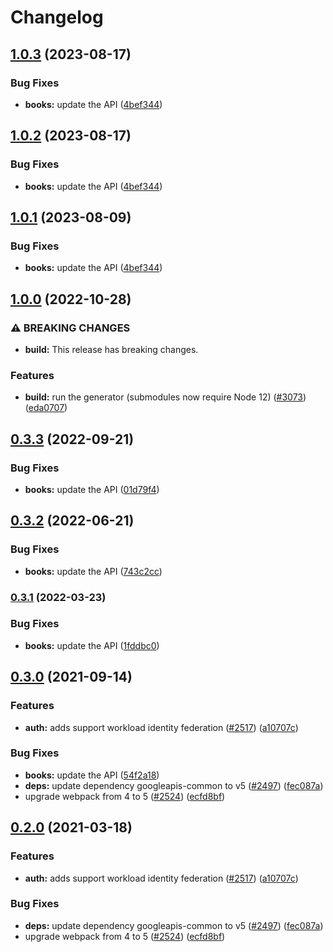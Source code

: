 # Changelog

## [1.0.3](https://github.com/googleapis/google-api-nodejs-client/compare/books-v1.0.2...books-v1.0.3) (2023-08-17)


### Bug Fixes

* **books:** update the API ([4bef344](https://github.com/googleapis/google-api-nodejs-client/commit/4bef344a07a24519b434fe29279e19667515fa6c))

## [1.0.2](https://github.com/googleapis/google-api-nodejs-client/compare/books-v1.0.1...books-v1.0.2) (2023-08-17)


### Bug Fixes

* **books:** update the API ([4bef344](https://github.com/googleapis/google-api-nodejs-client/commit/4bef344a07a24519b434fe29279e19667515fa6c))

## [1.0.1](https://github.com/googleapis/google-api-nodejs-client/compare/books-v1.0.0...books-v1.0.1) (2023-08-09)


### Bug Fixes

* **books:** update the API ([4bef344](https://github.com/googleapis/google-api-nodejs-client/commit/4bef344a07a24519b434fe29279e19667515fa6c))

## [1.0.0](https://github.com/googleapis/google-api-nodejs-client/compare/books-v0.3.3...books-v1.0.0) (2022-10-28)


### ⚠ BREAKING CHANGES

* **build:** This release has breaking changes.

### Features

* **build:** run the generator (submodules now require Node 12) ([#3073](https://github.com/googleapis/google-api-nodejs-client/issues/3073)) ([eda0707](https://github.com/googleapis/google-api-nodejs-client/commit/eda07079dadab46a80b6f9ede618f4f43030169e))

## [0.3.3](https://github.com/googleapis/google-api-nodejs-client/compare/books-v0.3.2...books-v0.3.3) (2022-09-21)


### Bug Fixes

* **books:** update the API ([01d79f4](https://github.com/googleapis/google-api-nodejs-client/commit/01d79f4beea11394f0a80d7f206a620102bbd434))

## [0.3.2](https://github.com/googleapis/google-api-nodejs-client/compare/books-v0.3.1...books-v0.3.2) (2022-06-21)


### Bug Fixes

* **books:** update the API ([743c2cc](https://github.com/googleapis/google-api-nodejs-client/commit/743c2cc93f927e81b3dba87dc852af29989bebd3))

### [0.3.1](https://github.com/googleapis/google-api-nodejs-client/compare/books-v0.3.0...books-v0.3.1) (2022-03-23)


### Bug Fixes

* **books:** update the API ([1fddbc0](https://github.com/googleapis/google-api-nodejs-client/commit/1fddbc0517b156eda02639c383633e7203cddef6))

## [0.3.0](https://www.github.com/googleapis/google-api-nodejs-client/compare/books-v0.2.0...books-v0.3.0) (2021-09-14)


### Features

* **auth:** adds support workload identity federation ([#2517](https://www.github.com/googleapis/google-api-nodejs-client/issues/2517)) ([a10707c](https://www.github.com/googleapis/google-api-nodejs-client/commit/a10707c477759e7c9ef6360a2fe800856fb600c1))


### Bug Fixes

* **books:** update the API ([54f2a18](https://www.github.com/googleapis/google-api-nodejs-client/commit/54f2a182af92ab1e54f8a5fe8798e6f5b3a31532))
* **deps:** update dependency googleapis-common to v5 ([#2497](https://www.github.com/googleapis/google-api-nodejs-client/issues/2497)) ([fec087a](https://www.github.com/googleapis/google-api-nodejs-client/commit/fec087abcf3d994dd41c3ffa0a0c12b1f9f09dae))
* upgrade webpack from 4 to 5  ([#2524](https://www.github.com/googleapis/google-api-nodejs-client/issues/2524)) ([ecfd8bf](https://www.github.com/googleapis/google-api-nodejs-client/commit/ecfd8bfcd06e1beabff7ec9a8c4000222379eb8d))

## [0.2.0](https://www.github.com/googleapis/google-api-nodejs-client/compare/books-v0.1.0...books-v0.2.0) (2021-03-18)


### Features

* **auth:** adds support workload identity federation ([#2517](https://www.github.com/googleapis/google-api-nodejs-client/issues/2517)) ([a10707c](https://www.github.com/googleapis/google-api-nodejs-client/commit/a10707c477759e7c9ef6360a2fe800856fb600c1))


### Bug Fixes

* **deps:** update dependency googleapis-common to v5 ([#2497](https://www.github.com/googleapis/google-api-nodejs-client/issues/2497)) ([fec087a](https://www.github.com/googleapis/google-api-nodejs-client/commit/fec087abcf3d994dd41c3ffa0a0c12b1f9f09dae))
* upgrade webpack from 4 to 5  ([#2524](https://www.github.com/googleapis/google-api-nodejs-client/issues/2524)) ([ecfd8bf](https://www.github.com/googleapis/google-api-nodejs-client/commit/ecfd8bfcd06e1beabff7ec9a8c4000222379eb8d))
